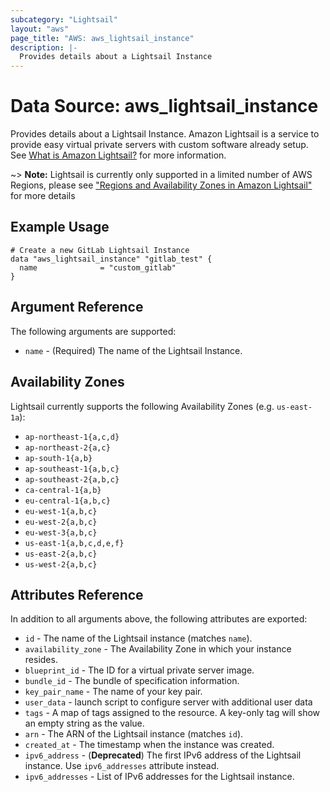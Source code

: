 ```yaml
---
subcategory: "Lightsail"
layout: "aws"
page_title: "AWS: aws_lightsail_instance"
description: |-
  Provides details about a Lightsail Instance
---
```


# Data Source: aws_lightsail_instance

Provides details about a Lightsail Instance. Amazon Lightsail is a service to provide easy virtual private servers
with custom software already setup. See [What is Amazon Lightsail?](https://lightsail.aws.amazon.com/ls/docs/getting-started/article/what-is-amazon-lightsail)
for more information.

~> **Note:** Lightsail is currently only supported in a limited number of AWS Regions, please see ["Regions and Availability Zones in Amazon Lightsail"](https://lightsail.aws.amazon.com/ls/docs/overview/article/understanding-regions-and-availability-zones-in-amazon-lightsail) for more details

## Example Usage

```hcl
# Create a new GitLab Lightsail Instance
data "aws_lightsail_instance" "gitlab_test" {
  name              = "custom_gitlab"
}
```

## Argument Reference

The following arguments are supported:

* `name` - (Required) The name of the Lightsail Instance.

## Availability Zones
Lightsail currently supports the following Availability Zones (e.g. `us-east-1a`):

- `ap-northeast-1{a,c,d}`
- `ap-northeast-2{a,c}`
- `ap-south-1{a,b}`
- `ap-southeast-1{a,b,c}`
- `ap-southeast-2{a,b,c}`
- `ca-central-1{a,b}`
- `eu-central-1{a,b,c}`
- `eu-west-1{a,b,c}`
- `eu-west-2{a,b,c}`
- `eu-west-3{a,b,c}`
- `us-east-1{a,b,c,d,e,f}`
- `us-east-2{a,b,c}`
- `us-west-2{a,b,c}`

## Attributes Reference

In addition to all arguments above, the following attributes are exported:

* `id` - The name of the Lightsail instance (matches `name`).
* `availability_zone` - The Availability Zone in which your instance resides.
* `blueprint_id` - The ID for a virtual private server image. 
* `bundle_id` - The bundle of specification information.
* `key_pair_name` - The name of your key pair.
* `user_data` - launch script to configure server with additional user data
* `tags` - A map of tags assigned to the resource. A key-only tag will show an empty string as the value.
* `arn` - The ARN of the Lightsail instance (matches `id`).
* `created_at` - The timestamp when the instance was created.
* `ipv6_address` - (**Deprecated**) The first IPv6 address of the Lightsail instance. Use `ipv6_addresses` attribute instead.
* `ipv6_addresses` - List of IPv6 addresses for the Lightsail instance.
